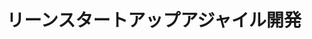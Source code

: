 ---
title: "リーンスタートアップアジャイル開発"
weight: 9
bookFlatSection: false
bookToc: true
bookCollapseSection: true
---